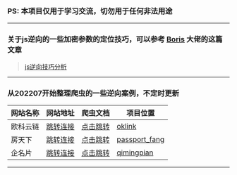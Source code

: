 ### PS: 本项目仅用于学习交流，切勿用于任何非法用途

***

### 关于js逆向的一些加密参数的定位技巧，可以参考 [Boris](https://github.com/Boris-code) 大佬的这篇文章

> [js逆向技巧分析](https://zhuanlan.zhihu.com/p/108207751)

***

### 从202207开始整理爬虫的一些逆向案例，不定时更新

网站名称  |网站地址|  爬虫文档  |  项目位置
---|---|---|---
欧科云链  |  [跳转连接](https://www.oklink.com/zh-cn/btc/tx-list?limit=20&pageNum=1)  |  [点击跳转](https://blog.csdn.net/qq_42598133/article/details/125619096?spm=1001.2014.3001.5501)  | [oklink](oklink)
房天下  |  [跳转连接](https://passport.fang.com/)  |  [点击跳转](https://blog.csdn.net/qq_42598133/article/details/125658235?spm=1001.2014.3001.5501)  |  [passport_fang](passport_fang)
企名片  |  [跳转连接](https://www.qimingpian.cn/finosda/project/pinvestment)  |  [点击跳转](https://blog.csdn.net/qq_42598133/article/details/125782518?spm=1001.2014.3001.5502)  |  [qimingpian](qimingpian)

***
